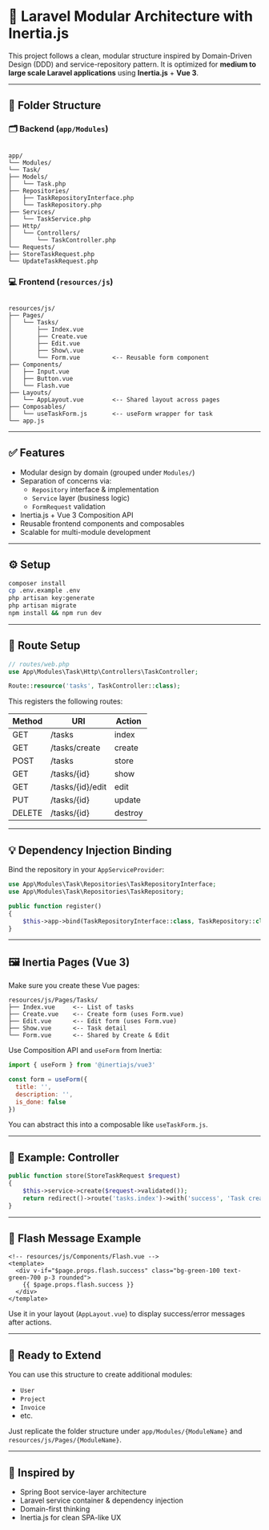 # 🧱 Laravel Modular Architecture with Inertia.js

This project follows a clean, modular structure inspired by Domain-Driven Design (DDD) and service-repository pattern. It is optimized for **medium to large scale Laravel applications** using **Inertia.js** + **Vue 3**.

---

## 📁 Folder Structure

### 🗂️ Backend (`app/Modules`)

```

app/
└── Modules/
└── Task/
├── Models/
│   └── Task.php
├── Repositories/
│   ├── TaskRepositoryInterface.php
│   └── TaskRepository.php
├── Services/
│   └── TaskService.php
├── Http/
│   └── Controllers/
│       └── TaskController.php
└── Requests/
├── StoreTaskRequest.php
└── UpdateTaskRequest.php

```

### 💻 Frontend (`resources/js`)

```

resources/js/
├── Pages/
│   └── Tasks/
│       ├── Index.vue
│       ├── Create.vue
│       ├── Edit.vue
│       ├── Show\.vue
│       └── Form.vue         <-- Reusable form component
├── Components/
│   ├── Input.vue
│   ├── Button.vue
│   └── Flash.vue
├── Layouts/
│   └── AppLayout.vue        <-- Shared layout across pages
├── Composables/
│   └── useTaskForm.js       <-- useForm wrapper for task
└── app.js

````

---

## ✅ Features

- Modular design by domain (grouped under `Modules/`)
- Separation of concerns via:
  - `Repository` interface & implementation
  - `Service` layer (business logic)
  - `FormRequest` validation
- Inertia.js + Vue 3 Composition API
- Reusable frontend components and composables
- Scalable for multi-module development

---

## ⚙️ Setup

```bash
composer install
cp .env.example .env
php artisan key:generate
php artisan migrate
npm install && npm run dev
````

---

## 🧩 Route Setup

```php
// routes/web.php
use App\Modules\Task\Http\Controllers\TaskController;

Route::resource('tasks', TaskController::class);
```

This registers the following routes:

| Method | URI              | Action  |
| ------ | ---------------- | ------- |
| GET    | /tasks           | index   |
| GET    | /tasks/create    | create  |
| POST   | /tasks           | store   |
| GET    | /tasks/{id}      | show    |
| GET    | /tasks/{id}/edit | edit    |
| PUT    | /tasks/{id}      | update  |
| DELETE | /tasks/{id}      | destroy |

---

## 💡 Dependency Injection Binding

Bind the repository in your `AppServiceProvider`:

```php
use App\Modules\Task\Repositories\TaskRepositoryInterface;
use App\Modules\Task\Repositories\TaskRepository;

public function register()
{
    $this->app->bind(TaskRepositoryInterface::class, TaskRepository::class);
}
```

---

## 🖼️ Inertia Pages (Vue 3)

Make sure you create these Vue pages:

```
resources/js/Pages/Tasks/
├── Index.vue     <-- List of tasks
├── Create.vue    <-- Create form (uses Form.vue)
├── Edit.vue      <-- Edit form (uses Form.vue)
├── Show.vue      <-- Task detail
└── Form.vue      <-- Shared by Create & Edit
```

Use Composition API and `useForm` from Inertia:

```js
import { useForm } from '@inertiajs/vue3'

const form = useForm({
  title: '',
  description: '',
  is_done: false
})
```

You can abstract this into a composable like `useTaskForm.js`.

---

## 🧪 Example: Controller

```php
public function store(StoreTaskRequest $request)
{
    $this->service->create($request->validated());
    return redirect()->route('tasks.index')->with('success', 'Task created.');
}
```

---

## 🎨 Flash Message Example

```vue
<!-- resources/js/Components/Flash.vue -->
<template>
  <div v-if="$page.props.flash.success" class="bg-green-100 text-green-700 p-3 rounded">
    {{ $page.props.flash.success }}
  </div>
</template>
```

Use it in your layout (`AppLayout.vue`) to display success/error messages after actions.

---

## 🚀 Ready to Extend

You can use this structure to create additional modules:

* `User`
* `Project`
* `Invoice`
* etc.

Just replicate the folder structure under `app/Modules/{ModuleName}` and `resources/js/Pages/{ModuleName}`.

---

## 🧠 Inspired by

* Spring Boot service-layer architecture
* Laravel service container & dependency injection
* Domain-first thinking
* Inertia.js for clean SPA-like UX
